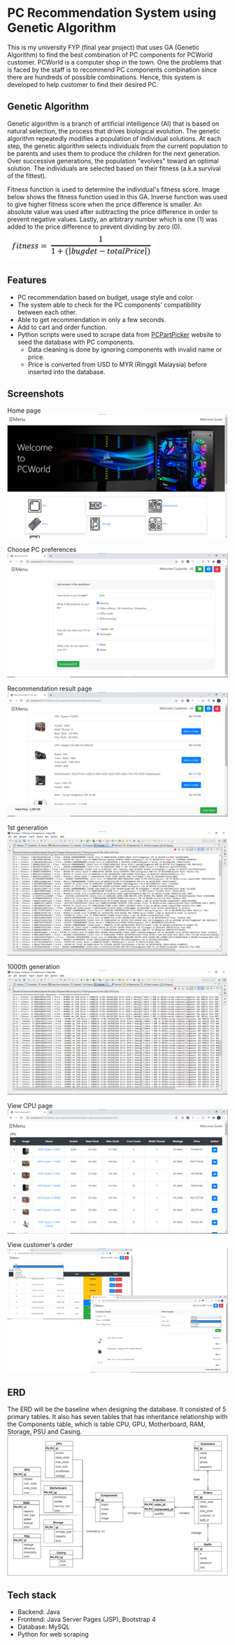 # PC Recommendation System using Genetic Algorithm

This is my university FYP (final year project) that uses GA (Genetic Algorithm) to find the best combination of PC components for PCWorld customer. PCWorld is a computer shop in the town. One the problems that is faced by the staff is to recommend PC components combination since there are hundreds of possible combinations. Hence, this system is developed to help customer to find their desired PC. 

## Genetic Algorithm

Genetic algorithm is a branch of artificial intelligence (AI) that is based on natural selection, the process that drives biological evolution. The genetic algorithm repeatedly modifies a population of individual solutions. At each step, the genetic algorithm selects individuals from the current population to be parents and uses them to produce the children for the next generation. Over successive generations, the population "evolves" toward an optimal solution. The individuals are selected based on their fitness (a.k.a survival of the fittest).

Fitness function is used to determine the individual's fitness score. Image below shows the fitness function used in this GA. Inverse function was used to give higher fitness score when the price difference is smaller. An absolute value was used after subtracting the price difference in order to prevent negative values. Lastly, an arbitrary number which is one (1) was added to the price difference to prevent dividing by zero (0).  
![Fitness function](docs/fitness.png)

## Features

- PC recommendation based on budget, usage style and color.
- The system able to check for the PC components' compatibility between each other.
- Able to get recommendation in only a few seconds.
- Add to cart and order function.
- Python scripts were used to scrape data from [PCPartPicker](https://pcpartpicker.com/) website to seed the database with PC components.  
	- Data cleaning is done by ignoring components with invalid name or price.  
	- Price is converted from USD to MYR (Ringgit Malaysia) before inserted into the database.

## Screenshots

Home page
![Home page](docs/home_page.png)

Choose PC preferences
![Choose PC preferences](docs/criteria.png)

Recommendation result page
![Recommendation result](docs/result_web.png)

1st generation
![1st generation](docs/GA_1.png)

1000th generation
![1000th generation](docs/GA_1000.png)

View CPU page
![View CPU](docs/view_cpu.png)

View customer's order
![View order](docs/view_order.png)

## ERD

The ERD will be the baseline when designing the database. It consisted of 5 primary tables. It also has seven
tables that has inheritance relationship with the Components table, which is table CPU, GPU, Motherboard, RAM, Storage, PSU and Casing.
![ERD](docs/ERD.jpg)

## Tech stack

- Backend: Java
- Frontend: Java Server Pages (JSP), Bootstrap 4
- Database: MySQL
- Python for web scraping
